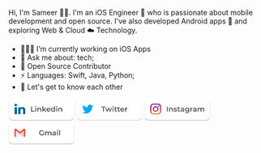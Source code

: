 Hi, I'm Sameer 👋🏻. I'm an iOS Engineer  who is passionate about mobile development and open source. I've also developed Android apps 📱 and exploring Web & Cloud ☁️ Technology.

- 🧑🏻‍💻 I’m currently working on iOS Apps
- 💬 Ask me about: tech;
- 📝 Open Source Contributor
-  ⚡ Languages: Swift, Java, Python;
- 💭 Let's get to know each other

<a title="Linkedin Profile" href="https://www.linkedin.com/in/sameer-nawaz-linked/"><img alt="MY Linkedin Profile" src="https://github.com/sameersyd/templates/blob/master/linkedin_.png" width="130" /></a> <a title="Twitter Profile" href="https://twitter.com/syd_sameer"><img alt="MY Twitter Profile" src="https://github.com/sameersyd/templates/blob/master/twitter_.png" width="130" /></a> <a title="Instagram Profile" href="https://www.instagram.com/sameer_syd"><img alt="MY Insta Profile" src="https://github.com/sameersyd/templates/blob/master/instagram.png" width="130" /></a> <a title="Gmail" href="mailto:sameer.nwaz@gmail.com"><img alt="Mail" src="https://github.com/sameersyd/templates/blob/master/gmail.png" width="130" /></a>

